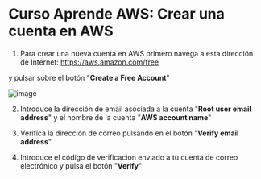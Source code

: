 # Curso Aprende AWS: Crear una cuenta en AWS

1. Para crear una nueva cuenta en AWS primero navega a esta dirección de Internet: https://aws.amazon.com/free

y pulsar sobre el botón "**Create a Free Account**"

![image](https://github.com/user-attachments/assets/f12ea633-4bc0-4bc0-b2da-6dfe44fc0cca)

2. Introduce la dirección de email asociada a la cuenta "**Root user email address**" y el nombre de la cuenta "**AWS account name**" 



3. Verifica la dirección de correo pulsando en el botón "**Verify email address**"



4. Introduce el código de verificación enviado a tu cuenta de correo electrónico y pulsa el botón "**Verify**"




